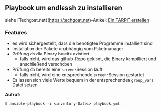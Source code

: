 ## Playbook um endlessh zu installieren

siehe [Techgoat.net}(https://techgoat.net)-Artikel: [Ein TARPIT erstellen](https://techgoat.net/index.php?id=168)

### Features ###
* es wird sichergestellt, dass die benötigten Programme installiert sind
* Installation der Pakete unabhängig vom Paketmanager
* Prüfung ob die Binary bereits existiert   
  * falls nicht, wird das github-Repo geklont, die Binary kompilliert und anschließend verschoben
* Prüfung ob bereits eine `screen`-Session läuft
  * falls nicht, wird eine entsprechende `screen`-Session gestartet
* Es lassen sich viele Werte bequem in der entsprechenden `group_vars` Datei setzen

**Aufruf:**
```
$ ansible-playbook -i <inventory-Datei> playbook.yml
```
